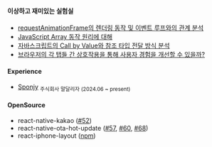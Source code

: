 #### 이상하고 재미있는 실험실

- [requestAnimationFrame의 렌더링 동작 및 이벤트 루프와의 관계 분석](https://github.com/CorTorE/js-lab/pull/17)
- [JavaScript Array 동작 원리에 대해](https://github.com/CorTorE/js-lab/issues/12)
- [자바스크립트의 Call by Value와 참조 타입 전달 방식 분석](https://github.com/CorTorE/js-lab/pull/7)
- [브라우저의 각 탭들 간 상호작용을 통해 사용자 경험을 개선할 수 있을까?](https://github.com/CorTorE/js-lab/pull/2)

#### Experience

<ul>
  <li><a href="https://github.com/dalliza">Sponjy</a> <sub>주식회사 말달리자 (2024.06 ~ present)</sub></li>
</ul>

#### OpenSource

<ul>
  <li>react-native-kakao (<a href="https://github.com/mym0404/react-native-kakao/pull/52">#52</a>)</li>
  <li>react-native-ota-hot-update (<a href="https://github.com/vantuan88291/react-native-ota-hot-update/pull/57">#57</a>, <a href="https://github.com/vantuan88291/react-native-ota-hot-update/pull/60">#60</a>, <a href="https://github.com/vantuan88291/react-native-ota-hot-update/pull/68">#68</a>)
  <li>react-iphone-layout (<a href="https://www.npmjs.com/package/react-iphone-layout">npm</a>)</li>
</ul>
